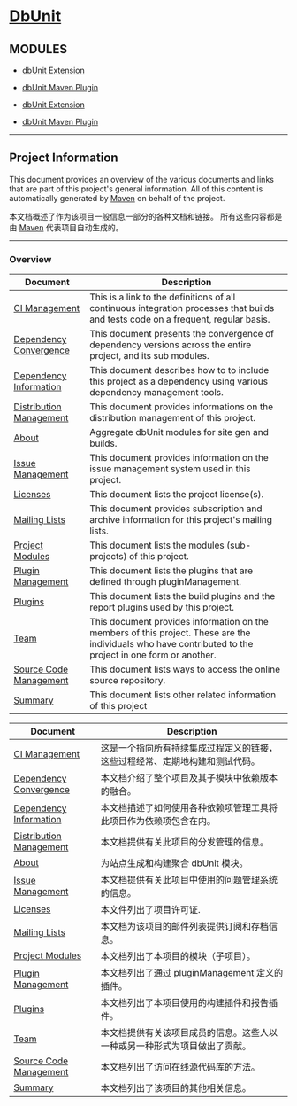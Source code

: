 # [DbUnit](http://dbunit.sourceforge.net/)

## MODULES

* [dbUnit Extension](http://dbunit.sourceforge.net/dbunit/index.html)
* [dbUnit Maven Plugin](http://dbunit.sourceforge.net/dbunit-maven-plugin/index.html)


* [dbUnit Extension]()
* [dbUnit Maven Plugin]()

---

## Project Information

This document provides an overview of the various documents and links that are part of this project's general information. 
All of this content is automatically generated by [Maven](http://maven.apache.org/) on behalf of the project.


本文档概述了作为该项目一般信息一部分的各种文档和链接。
所有这些内容都是由 [Maven]() 代表项目自动生成的。

---

### Overview

| Document | Description |
| ---- | ---- |
| [CI Management](http://dbunit.sourceforge.net/integration.html) | This is a link to the definitions of all continuous integration processes that builds and tests code on a frequent, regular basis. |
| [Dependency Convergence](http://dbunit.sourceforge.net/dependency-convergence.html) | This document presents the convergence of dependency versions across the entire project, and its sub modules. |
| [Dependency Information](http://dbunit.sourceforge.net/dependency-info.html) | This document describes how to to include this project as a dependency using various dependency management tools. |
| [Distribution Management](http://dbunit.sourceforge.net/distribution-management.html) | This document provides informations on the distribution management of this project. |
| [About](http://dbunit.sourceforge.net/index.html) | Aggregate dbUnit modules for site gen and builds. |
| [Issue Management](http://dbunit.sourceforge.net/issue-tracking.html) | This document provides information on the issue management system used in this project. |
| [Licenses](http://dbunit.sourceforge.net/license.html) | This document lists the project license(s). |
| [Mailing Lists](http://dbunit.sourceforge.net/mail-lists.html) | This document provides subscription and archive information for this project's mailing lists. |
| [Project Modules](http://dbunit.sourceforge.net/modules.html) | This document lists the modules (sub-projects) of this project. |
| [Plugin Management](http://dbunit.sourceforge.net/plugin-management.html) | This document lists the plugins that are defined through pluginManagement. |
| [Plugins](http://dbunit.sourceforge.net/plugins.html) | This document lists the build plugins and the report plugins used by this project. |
| [Team](http://dbunit.sourceforge.net/team-list.html) | This document provides information on the members of this project. These are the individuals who have contributed to the project in one form or another. |
| [Source Code Management](http://dbunit.sourceforge.net/source-repository.html) | This document lists ways to access the online source repository. |
| [Summary](http://dbunit.sourceforge.net/project-summary.html) | This document lists other related information of this project |


| Document | Description |
| ---- | ---- |
| [CI Management](Project%20Information/01%20CI%20Management.md) | 这是一个指向所有持续集成过程定义的链接，这些过程经常、定期地构建和测试代码。 |
| [Dependency Convergence](Project%20Information/02%20Dependency%20Convergence.md) | 本文档介绍了整个项目及其子模块中依赖版本的融合。 |
| [Dependency Information](Project%20Information/03%20Dependency%20Information.md) | 本文档描述了如何使用各种依赖项管理工具将此项目作为依赖项包含在内。 |
| [Distribution Management](Project%20Information/04%20Distribution%20Management.md) | 本文档提供有关此项目的分发管理的信息。 |
| [About](Project%20Information/05%20About.md) | 为站点生成和构建聚合 dbUnit 模块。 |
| [Issue Management](Project%20Information/06%20Issue%20Management.md) | 本文档提供有关此项目中使用的问题管理系统的信息。 |
| [Licenses](Project%20Information/07%20Licenses.md) | 本文件列出了项目许可证. |
| [Mailing Lists](Project%20Information/08%20Mailing%20Lists.md) | 本文档为该项目的邮件列表提供订阅和存档信息。 |
| [Project Modules](Project%20Information/09%20Project%20Modules.md) | 本文档列出了本项目的模块（子项目）。 |
| [Plugin Management](Project%20Information/10%20Plugin%20Management.md) | 本文档列出了通过 pluginManagement 定义的插件。 |
| [Plugins](Project%20Information/11%20Plugins.md) | 本文档列出了本项目使用的构建插件和报告插件。 |
| [Team](Project%20Information/12%20Team.md) | 本文档提供有关该项目成员的信息。这些人以一种或另一种形式为项目做出了贡献。 |
| [Source Code Management](Project%20Information/13%20Source%20Code%20Management.md) | 本文档列出了访问在线源代码库的方法。 |
| [Summary](Project%20Information/14%20Summary.md) | 本文档列出了该项目的其他相关信息。 |
